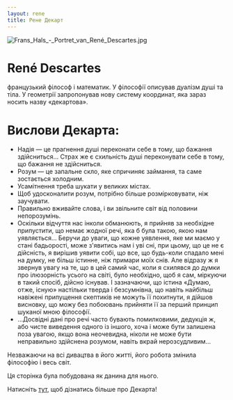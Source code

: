 ```yaml
---
layout: rene
title: Рене Декарт
---
```


![Frans_Hals_-_Portret_van_René_Descartes.jpg](/assets/images/Frans_Hals_-_Portret_van_René_Descartes.jpg)

<h1 class="rene text-center">René Descartes</h1>

<p class="lead">
  французький філософ і математик. У філософії описував дуалізм душі та тіла. У геометрії запропонував нову систему координат, яка зараз носить назву «декартова».
</p>

# Вислови Декарта:

 * Надія — це прагнення душі переконати себе в тому, що бажання здійсниться… Страх же є схильність душі переконувати себе в тому, що бажання не здійсниться.
 * Розум — це запальне скло, яке спричиняє займання, та саме зостається холодним.
 * Усамітнення треба шукати у великих містах.
 * Щоб удосконалити розум, потрібно більше розмірковувати, ніж заучувати.
 * Правильно вживайте слова, і ви звільните світ від половини непорозумінь.
 * Оскільки відчуття нас інколи обманюють, я прийняв за необхідне припустити, що немає жодної речі, яка б була такою, якою нам уявляється… Беручи до уваги, що кожне уявлення, яке ми маємо у стані бадьорості, може з'явитись нам і уві сні, при цьому, що це не є дійсність, я вирішив уявити собі, що все, що будь-коли спадало мені на думку, не більш істинне, ніж примари моїх снів. Але відразу ж я звернув увагу на те, що в цей самий час, коли я схилявся до думки про ілюзорність усього на світі, було необхідно, щоб я сам, міркуючи в такий спосіб, дійсно існував. І зазначаючи, що істина «Думаю, отже, існую» настільки тверда і безсумнівна, що навіть найбільш навіжені припущення скептиків не можуть її похитнути, я дійшов висновку, що можу без побоювань прийняти її за перший принцип шуканої мною філософії.
 * …Досвідні дані про речі часто бувають помилковими, дедукція ж, або чисте виведення одного із іншого, хоча і може бути залишена поза увагою, якщо вона неочевидна, ніколи не може бути неправильно здійснена розумом, навіть вкрай нерозсудливим…

Незважаючи на всі дивацтва в його житті, його робота змінила філософію і весь світ.

Ця сторінка була побудована як данина для нього.

Натисніть [тут](https://uk.wikipedia.org/wiki/Рене_Декарт), щоб дізнатись більше про Декарта!
